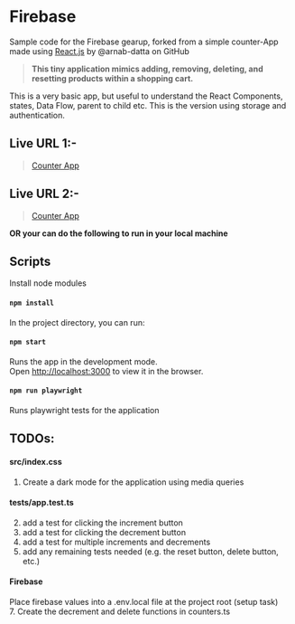 # Firebase

Sample code for the Firebase gearup, forked from a simple counter-App made using [React.js](https://reactjs.org) by @arnab-datta on GitHub

> **This tiny application mimics adding, removing, deleting, and resetting products within a shopping cart.**

This is a very basic app, but useful to understand the React Components, states, Data Flow, parent to child etc. This is the version using storage and authentication.

## Live URL 1:-

> [Counter App](https://arnab-datta.github.io/counter-app/)

## Live URL 2:-

> [Counter App](https://obscure-waters-60500.herokuapp.com)

**OR your can do the following to run in your local machine**

## Scripts

Install node modules

#### `npm install`

In the project directory, you can run:

#### `npm start`

Runs the app in the development mode.<br>
Open [http://localhost:3000](http://localhost:3000) to view it in the browser.

#### `npm run playwright`

Runs playwright tests for the application

## TODOs:

#### src/index.css

1. Create a dark mode for the application using media queries

#### tests/app.test.ts

2. add a test for clicking the increment button
3. add a test for clicking the decrement button
4. add a test for multiple increments and decrements
5. add any remaining tests needed (e.g. the reset button, delete button, etc.)

#### Firebase

Place firebase values into a .env.local file at the project root (setup task)  
7. Create the decrement and delete functions in counters.ts
